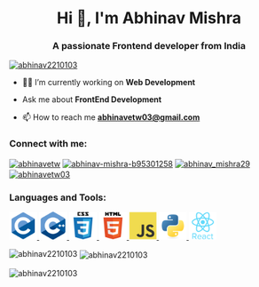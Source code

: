 <h1 align="center">Hi 👋, I'm Abhinav Mishra</h1>
<h3 align="center">A passionate Frontend developer from India</h3>

<p align="left"> <a href="https://github.com/ryo-ma/github-profile-trophy"><img src="https://github-profile-trophy.vercel.app/?username=abhinav2210103" alt="abhinav2210103" /></a> </p>

- 👨‍💻 I’m currently working on **Web Development**

- Ask me about **FrontEnd Development**

- 📫 How to reach me **abhinavetw03@gmail.com**

<h3 align="left">Connect with me:</h3>
<p align="left">
<a href="https://twitter.com/abhinavetw" target="blank"><img align="center" src="https://raw.githubusercontent.com/rahuldkjain/github-profile-readme-generator/master/src/images/icons/Social/twitter.svg" alt="abhinavetw" height="40" width="50" /></a>
<a href="https://linkedin.com/in/abhinav-mishra-b95301258" target="blank"><img align="center" src="https://raw.githubusercontent.com/rahuldkjain/github-profile-readme-generator/master/src/images/icons/Social/linked-in-alt.svg" alt="abhinav-mishra-b95301258" height="40" width="50" /></a>
<a href="https://instagram.com/abhinav_mishra29" target="blank"><img align="center" src="https://raw.githubusercontent.com/rahuldkjain/github-profile-readme-generator/master/src/images/icons/Social/instagram.svg" alt="abhinav_mishra29" height="40" width="50" /></a>
<a href="https://www.codechef.com/users/abhinavetw03" target="blank"><img align="center" src="https://cdn.jsdelivr.net/npm/simple-icons@3.1.0/icons/codechef.svg" alt="abhinavetw03" height="40" width="50" /></a>
</p>

<h3 align="left">Languages and Tools:</h3>

<p align="left"> <a href="https://www.cprogramming.com/" target="_blank" rel="noreferrer"> <img src="https://raw.githubusercontent.com/devicons/devicon/master/icons/c/c-original.svg" alt="c" width="50" height="50"/> </a> <a href="https://www.w3schools.com/cpp/" target="_blank" rel="noreferrer"> <img src="https://raw.githubusercontent.com/devicons/devicon/master/icons/cplusplus/cplusplus-original.svg" alt="cplusplus" width="50" height="50"/> </a> <a href="https://www.w3schools.com/css/" target="_blank" rel="noreferrer"> <img src="https://raw.githubusercontent.com/devicons/devicon/master/icons/css3/css3-original-wordmark.svg" alt="css3" width="50" height="50"/> </a> <a href="https://www.w3.org/html/" target="_blank" rel="noreferrer"> <img src="https://raw.githubusercontent.com/devicons/devicon/master/icons/html5/html5-original-wordmark.svg" alt="html5" width="50" height="50"/> </a> <a href="https://developer.mozilla.org/en-US/docs/Web/JavaScript" target="_blank" rel="noreferrer"> <img src="https://raw.githubusercontent.com/devicons/devicon/master/icons/javascript/javascript-original.svg" alt="javascript" width="50" height="50"/> </a> <a href="https://www.python.org" target="_blank" rel="noreferrer"> <img src="https://raw.githubusercontent.com/devicons/devicon/master/icons/python/python-original.svg" alt="python" width="50" height="50"/> </a> <a href="https://reactjs.org/" target="_blank" rel="noreferrer"> <img src="https://raw.githubusercontent.com/devicons/devicon/master/icons/react/react-original-wordmark.svg" alt="react" width="50" height="50"/> </a> </p>


<p><img align="left" src="https://github-readme-stats.vercel.app/api/top-langs?username=abhinav2210103&show_icons=true&locale=en&layout=compact" alt="abhinav2210103" /></p>

<p>&nbsp;<img align="center" src="https://github-readme-stats.vercel.app/api?username=abhinav2210103&show_icons=true&locale=en" alt="abhinav2210103" /></p>

<p><img align="center" src="https://github-readme-streak-stats.herokuapp.com/?user=abhinav2210103&" alt="abhinav2210103" /></p>
